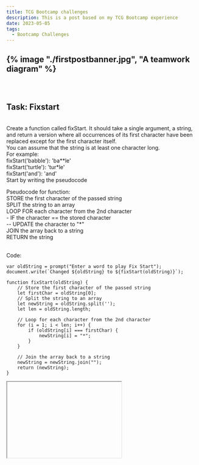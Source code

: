 ```yaml
---
title: TCG Bootcamp challenges
description: This is a post based on my TCG Bootcamp experience
date: 2023-05-05
tags:
  - Bootcamp Challenges
---
```

{% image "./firstpostbanner.jpg", "A teamwork diagram" %}
---------------------------------------------------------------
<h2 Fix Start challenge></h2>
<br><h2 id="fixStart">Task: Fixstart</h2>
<br>Create a function called fixStart. It should take a single argument, a string, and return a version where all occurrences of its first character have been replaced except for the first character itself.
<br>You can assume that the string is at least one character long. <br>For example:
<br>fixStart('babble'): 'ba**le'
<br>fixStart('turtle'): 'tur*le'
<br>fixStart('and'): 'and'
<br>Start by writing the pseudocode

Pseudocode for function:
<br>STORE the first character of the passed string
<br>SPLIT the string to an array
<br>LOOP FOR each character from the 2nd character
<br>-  IF the character == the stored character
<br>--      UPDATE the character to "*"
<br>JOIN the array back to a string
<br>RETURN the string

<br>Code:
```diff-js
var oldString = prompt("Enter a word to play Fix Start");
document.write(`Changed ${oldString} to ${fixStart(oldString)}`);

function fixStart(oldString) {
    // Store the first character of the passed string
    let firstChar = oldString[0];
    // Split the string to an array
    let newString = oldString.split('');
    let len = oldString.length;

    // Loop for each character from the 2nd character
    for (i = 1; i < len; i++) {
        if (oldString[i] === firstChar) {
            newString[i] = "*";
        }
    }

    // Join the array back to a string
    newString = newString.join("");
    return (newString);
}
```
<iframe height="200" width="300" title="Iframe Example">
<script>
    var oldString = prompt("Enter a word to play Fix Start");
    document.write(`Changed ${oldString} to ${fixStart(oldString)}`);

    function fixStart(oldString) {
        // Store the first character of the passed string
        let firstChar = oldString[0];
        // Split the string to an array
        let newString = oldString.split('');
        let len = oldString.length;

        // Loop for each character from the 2nd character
        for (i = 1; i < len; i++) {
            if (oldString[i] === firstChar) {
                newString[i] = "*";
            }
        }

        // Join the array back to a string
        newString = newString.join("");
        return (newString);
    }
</script>
</iframe>
